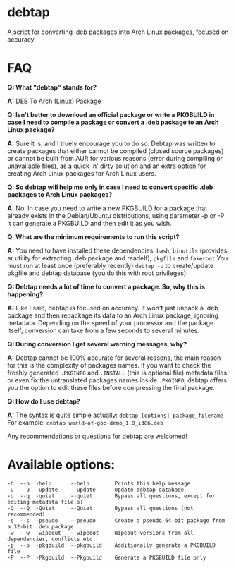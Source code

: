 debtap
======

A script for converting .deb packages into Arch Linux packages, focused on accuracy

# FAQ

**Q: What "debtap" stands for?**

**A:** DEB To Arch (Linux) Package

**Q: Isn't better to download an official package or write a PKGBUILD in case I need to compile a package or convert a .deb package to an Arch Linux package?**

**A:** Sure it is, and I truely encourage you to do so. Debtap was written to create packages that either cannot be compiled (closed source packages) or cannot be built from AUR for various reasons (error during compiling or unavailable files), as a quick 'n' dirty solution and an extra option for creating Arch Linux packages for Arch Linux users.

**Q: So debtap will help me only in case I need to convert specific .deb packages to Arch Linux packages?**

**A:** No. In case you need to write a new PKGBUILD for a package that already exists in the Debian/Ubuntu distributions, using parameter -p or -P it can generate a PKGBUILD and then edit it as you wish.

**Q: What are the minimum requirements to run this script?**

**A:** You need to have installed these dependencies: `bash`, `binutils` (provides ar utility for extracting .deb package and readelf), `pkgfile` and `fakeroot`.You must run at least once (preferably recently) `debtap -u` to create/update pkgfile and debtap database (you do this with root privileges).

**Q: Debtap needs a lot of time to convert a package. So, why this is happening?**

**A:** Like I said, debtap is focused on accuracy. It won't just unpack a .deb package and then repackage its data to an Arch Linux package, ignoring metadata. Depending on the speed of your processor and the package itself, conversion can take from a few seconds to several minutes.

**Q: During conversion I get several warning messages, why?**

**A:** Debtap cannot be 100% accurate for several reasons,  the main reason for this is the complexity of packages names. If you want to check the freshly generated `.PKGINFO` and `.INSTALL` (this is optional file) metadata files or even fix the untranslated packages names inside `.PKGINFO`, debtap offers you the option to edit these files before compressing the final package.

**Q: How do I use debtap?**

**A:** The syntax is quite simple actually: `debtap [options] package_filename`
For example: `debtap world-of-goo-demo_1.0_i386.deb`

Any recommendations or questions for debtap are welcomed!

Available options:
==================

    -h  --h  -help      --help        Prints this help message
    -u  --u  -update    --update      Update debtap database
    -q  --q  -quiet     --quiet       Bypass all questions, except for editing metadata file(s)
    -Q  --Q  -Quiet     --Quiet       Bypass all questions (not recommended)
    -s  --s  -pseudo    --pseudo      Create a pseudo-64-bit package from a 32-bit .deb package
    -w  --w  -wipeout   --wipeout     Wipeout versions from all dependencies, conflicts etc.
    -p  --p  -pkgbuild  --pkgbuild    Additionally generate a PKGBUILD file
    -P  --P  -Pkgbuild  --Pkgbuild    Generate a PKGBUILD file only
